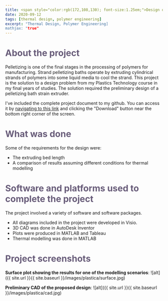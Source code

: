 ```yaml
---
title: <span style="color:rgb(172,108,130); font-size:1.25em;">Design of a pelletizing bath strain extruder for polypropylene</span>
date: 2020-09-12
tags: [thermal design, polymer engineering]
excerpt: "Thermal Design, Polymer Engineering]
mathjax: "true"
---
```

# <span style="color:rgb(104,92,121);">About the project</span>
Pelletizing is one of the final stages in the processing of polymers for manufacturing. Strand pelletizing baths operate by extruding cylindrical strands of polymers into some liquid media to cool the strand. This project is the solution to a design problem from my Plastics Technology course in my final years of studies. The solution required the preliminary design of a pelletizing bath strain extruder.

I've included the complete project document to my github. You can access it by [navigating to this link](https://github.com/michaelspanidis/michaelspanidis.github.io/blob/master/projectdocs/Design%20of%20a%20pelletizing%20bath%20strain%20extruder%20for%20polypropylene.pdf) and clicking the "Download" button near the bottom right corner of the screen.

# <span style="color:rgb(104,92,121);">What was done</span>
Some of the requirements for the design were:
* The extruding bed length
* A comparison of results assuming different conditions for thermal modelling

# <span style="color:rgb(104,92,121);">Software and platforms used to complete the project</span>
The project involved a variety of software and software packages.
* All diagrams included in the project were developed in Visio.
* 3D CAD was done in AutoDesk Inventor
* Plots were produced in MATLAB and Tableau
* Thermal modelling was done in MATLAB

# <span style="color:rgb(104,92,121);">Project screenshots</span>
**Surface plot showing the results for one of the modelling scenarios**:
![alt]({{ site.url }}{{ site.baseurl }}/images/plastica/surface.jpg)

**Preliminary CAD of the proposed design**:
![alt]({{ site.url }}{{ site.baseurl }}/images/plastica/cad.jpg)
